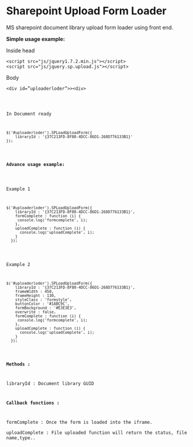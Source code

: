 Sharepoint Upload Form Loader
=============================

MS sharepoint document library upload form loader using front end.

<p><strong>Simple usage example:</strong></p>

<p>Inside head</p>
<pre><code>&lt;script src="js/jquery1.7.2.min.js"&gt;&lt;/script&gt;
&lt;script src="js/jquery.sp.upload.js"&gt;&lt;/script&gt;</code></pre>

<p>Body</p>
<pre><code>&lt;div id=”uploaderloder”>&gt;&lt;div&gt;</pre>

<p>In Document ready</p>
<pre><code>$('#uploaderloder').SPLoadUploadForm({
    libraryId : '{37C213FD-8F80-4DCC-86D1-268D776133B1}'
});</code></pre>



<p><strong>Advance usage example:</strong></p>

<p>Example 1</p>
<pre><code>$('#uploaderloder').SPLoadUploadForm({
    libraryId : '{37C213FD-8F80-4DCC-86D1-268D776133B1}',
    formComplete : function (i) {
     console.log('formcomplete', i);
    },
    uploadComplete : function (i) {
      console.log('uploadComplete', i);
    }
  });</code></pre>


<p>Example 2</p>
<pre><code>$('#uploaderloder').SPLoadUploadForm({
    libraryId : '{37C213FD-8F80-4DCC-86D1-268D776133B1}',
    frameWidth : 450,
    frameHeight : 130,
    styleClass : 'formstyle',
    buttonColor : '#1ABC9C',
    formBackground : '#E3E3E3',
    overwrite : false,
    formComplete : function (i) {
     console.log('formcomplete', i);
    },
    uploadComplete : function (i) {
      console.log('uploadComplete', i);
    }
  });</code></pre>
  
<p><strong>Methods :</strong></p>
<p>libraryId : Document library GUID</p>
<p><strong>Callback functions :</strong></p>
<p>formComplete : Once the form is loaded into the iframe. 
<br/>uploadComplete : File uploaded function will return the status, file name,type..</p>
